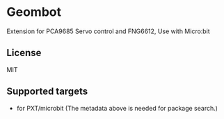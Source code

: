 # Geombot

Extension for PCA9685 Servo control and FNG6612, Use with Micro:bit

## License

MIT

## Supported targets

* for PXT/microbit
(The metadata above is needed for package search.)
